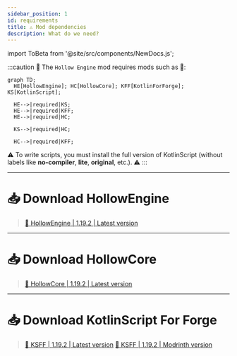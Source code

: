 ```yaml
---
sidebar_position: 1
id: requirements
title: ⚠️ Mod dependencies 
description: What do we need?
---
```


import ToBeta from '@site/src/components/NewDocs.js';

<ToBeta url='welcome' />

:::caution 🔷 The `Hollow Engine` mod requires mods such as 🔷:
```mermaid
graph TD;
  HE[HollowEngine]; HC[HollowCore]; KFF[KotlinForForge]; KS[KotlinScript];
  
  HE-->|required|KS;
  HE-->|required|KFF;
  HE-->|required|HC;

  KS-->|required|HC;

  HC-->|required|KFF;
```
⚠️ To write scripts, you must install the full version of KotlinScript (without labels like **no-compiler**, **lite**, **original**, etc.). ⚠️
:::

---

# 📥 Download HollowEngine

> [🔶 HollowEngine | 1.19.2 | Latest version](https://github.com/HollowHorizon/HollowEngine/releases/tag/lasted-1.19.2)

---

# 📥 Download HollowCore

> [🔶 HollowCore | 1.19.2 | Latest version](https://github.com/HollowHorizon/HollowCore/releases/tag/latest-1.19.2)

---

# 📥 Download KotlinScript For Forge

> [🔶 KSFF | 1.19.2 | Latest version](https://github.com/HollowHorizon/KotlinScriptForForge/releases/tag/latest-1.19.2)
> [🔶 KSFF | 1.19.2 | Modrinth version](https://modrinth.com/mod/ksff)
